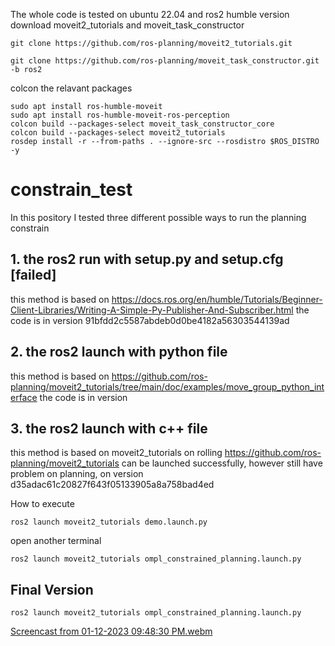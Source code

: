 The whole code is tested on ubuntu 22.04 and ros2 humble version
download moveit2_tutorials and moveit_task_constructor
```shell
git clone https://github.com/ros-planning/moveit2_tutorials.git
```
```shell
git clone https://github.com/ros-planning/moveit_task_constructor.git -b ros2
```
colcon the relavant packages
```shell
sudo apt install ros-humble-moveit
sudo apt install ros-humble-moveit-ros-perception
colcon build --packages-select moveit_task_constructor_core
colcon build --packages-select moveit2_tutorials
rosdep install -r --from-paths . --ignore-src --rosdistro $ROS_DISTRO -y
```

# constrain_test
In this pository I tested three different possible ways to run the planning constrain
## 1. the ros2 run with setup.py and setup.cfg [failed]
this method is based on 
https://docs.ros.org/en/humble/Tutorials/Beginner-Client-Libraries/Writing-A-Simple-Py-Publisher-And-Subscriber.html
the code is in version 91bfdd2c5587abdeb0d0be4182a56303544139ad

## 2. the ros2 launch with python file 
this method is based on 
https://github.com/ros-planning/moveit2_tutorials/tree/main/doc/examples/move_group_python_interface
the code is in version 

## 3. the ros2 launch with c++ file
this method is based on moveit2_tutorials on rolling
https://github.com/ros-planning/moveit2_tutorials
can be launched successfully, however still have problem on planning, on version d35adac61c20827f643f05133905a8a758bad4ed

How to execute
```shell
ros2 launch moveit2_tutorials demo.launch.py
```
open another terminal
```shell
ros2 launch moveit2_tutorials ompl_constrained_planning.launch.py
```
## Final Version
```shell
ros2 launch moveit2_tutorials ompl_constrained_planning.launch.py
```
[Screencast from 01-12-2023 09:48:30 PM.webm](https://user-images.githubusercontent.com/48436877/212227127-96127be6-26f6-4706-9fb7-9784dd5d80fc.webm)
